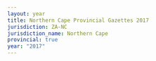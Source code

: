 ```yaml
---
layout: year
title: Northern Cape Provincial Gazettes 2017
jurisdiction: ZA-NC
jurisdiction_name: Northern Cape
provincial: true
year: "2017"
---
```

